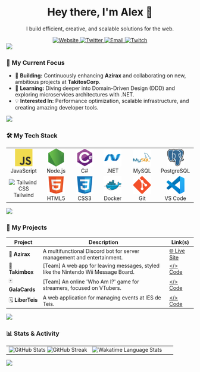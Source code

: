 <div id="header" align="center">
  <h1>
    Hey there, I'm Alex 👋
  </h1>
  <p>
    I build efficient, creative, and scalable solutions for the web.
  </p>

  <!-- Social Badges -->
  <div align="center">
    <a href="https://alexdevuwu.com" target="_blank">
      <img src="https://img.shields.io/badge/Website-255,255,255?style=for-the-badge" alt="Website"/>
    </a>
    <a href="https://twitter.com/AlexDevUwU" target="_blank">
      <img src="https://img.shields.io/badge/Twitter-1DA1F2?style=for-the-badge&logo=x&logoColor=white" alt="Twitter"/>
    </a>
    <a href="mailto:alex@alexdevuwu.com">
      <img src="https://img.shields.io/badge/Email-D14836?style=for-the-badge&logo=gmail&logoColor=white" alt="Email"/>
    </a>
    <a href="https://twitch.tv/alexdevuwu" target="_blank">
      <img src="https://img.shields.io/badge/Twitch-9146FF?style=for-the-badge&logo=twitch&logoColor=white" alt="Twitch"/>
    </a>
  </div>
</div>

<img src="https://user-images.githubusercontent.com/73097560/115834477-dbab4500-a447-11eb-908a-139a6edaec5c.gif">

### 🌱 My Current Focus

- 🚀 **Building:** Continuously enhancing **Azirax** and collaborating on new, ambitious projects at **TakitosCorp**.
- 🧠 **Learning:** Diving deeper into Domain-Driven Design (DDD) and exploring microservices architectures with .NET.
- 💡 **Interested In:** Performance optimization, scalable infrastructure, and creating amazing developer tools.

<img src="https://user-images.githubusercontent.com/73097560/115834477-dbab4500-a447-11eb-908a-139a6edaec5c.gif">

### 🛠️ My Tech Stack

<table align="center">
  <tr>
    <td align="center" width="96"><img src="https://raw.githubusercontent.com/devicons/devicon/master/icons/javascript/javascript-original.svg" width="48" height="48" alt="JavaScript" /><br>JavaScript</td>
    <td align="center" width="96"><img src="https://raw.githubusercontent.com/devicons/devicon/master/icons/nodejs/nodejs-original.svg" width="48" height="48" alt="Node.js" /><br>Node.js</td>
    <td align="center" width="96"><img src="https://raw.githubusercontent.com/devicons/devicon/master/icons/csharp/csharp-original.svg" width="48" height="48" alt="C#" /><br>C#</td>
    <td align="center" width="96"><img src="https://raw.githubusercontent.com/devicons/devicon/master/icons/dot-net/dot-net-original.svg" width="48" height="48" alt=".NET" /><br>.NET</td>
    <td align="center" width="96"><img src="https://raw.githubusercontent.com/devicons/devicon/master/icons/mysql/mysql-original-wordmark.svg" width="48" height="48" alt="MySQL" /><br>MySQL</td>
    <td align="center" width="96"><img src="https://raw.githubusercontent.com/devicons/devicon/master/icons/postgresql/postgresql-original.svg" width="48" height="48" alt="PostgreSQL" /><br>PostgreSQL</td>
  </tr>
  <tr>
    <td align="center" width="96"><img src="https://www.vectorlogo.zone/logos/tailwindcss/tailwindcss-icon.svg" width="48" height="48" alt="Tailwind CSS" /><br>Tailwind</td>
    <td align="center" width="96"><img src="https://raw.githubusercontent.com/devicons/devicon/master/icons/html5/html5-original.svg" width="48" height="48" alt="HTML5" /><br>HTML5</td>
    <td align="center" width="96"><img src="https://raw.githubusercontent.com/devicons/devicon/master/icons/css3/css3-original.svg" width="48" height="48" alt="CSS3" /><br>CSS3</td>
    <td align="center" width="96"><img src="https://raw.githubusercontent.com/devicons/devicon/master/icons/docker/docker-original.svg" width="48" height="48" alt="Docker" /><br>Docker</td>
    <td align="center" width="96"><img src="https://raw.githubusercontent.com/devicons/devicon/master/icons/git/git-original.svg" width="48" height="48" alt="Git" /><br>Git</td>
    <td align="center" width="96"><img src="https://raw.githubusercontent.com/devicons/devicon/master/icons/vscode/vscode-original.svg" width="48" height="48" alt="VS Code" /><br>VS Code</td>
  </tr>
</table>

<img src="https://user-images.githubusercontent.com/73097560/115834477-dbab4500-a447-11eb-908a-139a6edaec5c.gif">

### 🚀 My Projects

| Project | Description | Link(s) |
|---|---|---|
| 👑 **Azirax** | A multifunctional Discord bot for server management and entertainment. | [🌐 Live Site](https://azirax.oops.wtf) |
| 💌 **Takimbox** | [Team] A web app for leaving messages, styled like the Nintendo Wii Message Board. | [</> Code](https://github.com/TakitosCorp/takimbox) |
| 🃏 **GalaCards** | [Team] An online 'Who Am I?' game for streamers, focused on VTubers. | [</> Code](https://github.com/TakitosCorp/galacards) |
| 🗓️ **LiberTeis** | A web application for managing events at IES de Teis. | [</> Code](https://github.com/AlexDeveloperUwU/liberteis) |

<img src="https://user-images.githubusercontent.com/73097560/115834477-dbab4500-a447-11eb-908a-139a6edaec5c.gif">

### 📊 Stats & Activity

<table width="100%">
  <tr>
    <td width="50%" valign="top">
      <img src="https://github-readme-stats.vercel.app/api?username=AlexDeveloperUwU&show_icons=true&theme=dracula&hide_border=true&count_private=true&include_all_commits=true" alt="GitHub Stats" />
      <img src="https://github-readme-streak-stats.herokuapp.com?user=AlexDeveloperUwU&theme=dracula&hide_border=true" alt="GitHub Streak" />
    </td>
    <td width="50%" valign="top">
      <img src="https://wakatime.com/share/@AlexDevUwU/adf969ef-c8c4-45de-9faf-38c591cbf714.svg" alt="Wakatime Language Stats" />
    </td>
  </tr>
</table>

<img src="https://user-images.githubusercontent.com/73097560/115834477-dbab4500-a447-11eb-908a-139a6edaec5c.gif">
